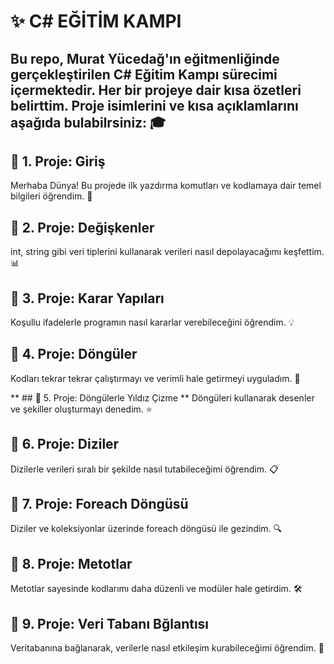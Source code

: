 # ✨ C# EĞİTİM KAMPI 

## Bu repo, Murat Yücedağ'ın eğitmenliğinde gerçekleştirilen C# Eğitim Kampı sürecimi içermektedir. Her bir projeye dair kısa özetleri belirttim. Proje isimlerini ve kısa açıklamlarını aşağıda bulabilrsiniz: 🎓

## 📍 1. Proje: Giriş
Merhaba Dünya! Bu projede ilk yazdırma komutları ve kodlamaya dair temel bilgileri öğrendim. 🚀

## 📍 2. Proje: Değişkenler
int, string gibi veri tiplerini kullanarak verileri nasıl depolayacağımı keşfettim. 📊

## 📍 3. Proje: Karar Yapıları
Koşullu ifadelerle programın nasıl kararlar verebileceğini öğrendim. 💡

## 📍 4. Proje: Döngüler
Kodları tekrar tekrar çalıştırmayı ve verimli hale getirmeyi uyguladım. 🔁

** ## 📍 5. Proje: Döngülerle Yıldız Çizme **
Döngüleri kullanarak desenler ve şekiller oluşturmayı denedim. ⭐

## 📍 6. Proje: Diziler
Dizilerle verileri sıralı bir şekilde nasıl tutabileceğimi öğrendim. 📋

## 📍 7. Proje: Foreach Döngüsü
Diziler ve koleksiyonlar üzerinde foreach döngüsü ile gezindim. 🔍

## 📍 8. Proje: Metotlar
Metotlar sayesinde kodlarımı daha düzenli ve modüler hale getirdim. 🛠️

## 📍 9. Proje: Veri Tabanı Bğlantısı
Veritabanına bağlanarak, verilerle nasıl etkileşim kurabileceğimi öğrendim. 💾
